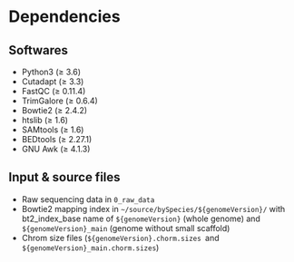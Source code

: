 # Dependencies

## Softwares

- Python3 ($\geq$ 3.6)
- Cutadapt ($\geq$ 3.3)
- FastQC ($\geq$ 0.11.4)
- TrimGalore ($\geq$ 0.6.4)
- Bowtie2 ($\geq$ 2.4.2)
- htslib ($\geq$ 1.6)
- SAMtools ($\geq$ 1.6)
- BEDtools ($\geq$ 2.27.1)
- GNU Awk ($\geq$ 4.1.3)

## Input & source files

- Raw sequencing data in ```0_raw_data```
- Bowtie2 mapping index in ```~/source/bySpecies/${genomeVersion}/``` with bt2_index_base name of ```${genomeVersion}``` (whole genome) and ```${genomeVersion}_main``` (genome without small scaffold)
- Chrom size files (```${genomeVersion}.chorm.sizes ```and ```${genomeVersion}_main.chorm.sizes```)


